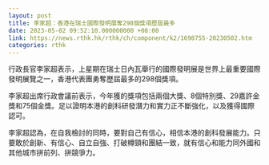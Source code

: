 ```yaml
---
layout: post
title: 李家超：香港在瑞士國際發明展奪298個獎項歷屆最多
date: 2023-05-02 09:52:10.000000000 +08:00
link: https://news.rthk.hk/rthk/ch/component/k2/1698755-20230502.htm
categories: rthk
---
```


行政長官李家超表示，上星期在瑞士日內瓦舉行的國際發明展是世界上最重要國際發明展覽之一，香港代表團勇奪歷屆最多的298個獎項。

李家超出席行政會議前表示，今年獲的獎項包括兩個大獎、8個特別獎、29嘉許金獎和75個金獎。足以證明本港的創科研發潛力和實力正不斷強化，以及獲得國際認可。

李家超認為，在自我檢討的同時，要對自己有信心，相信本港的創科發展能力。只要敢於創新、有信心、自立自強、打破樽頸和團結一致，就有信心和能力同外國和其他城市拼前列、拼競爭力。
